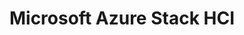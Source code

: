 ---
type: docs
title: "Microsoft Azure Stack HCI"
linkTitle: "Microsoft Azure Stack HCI"
weight: 3
description: >-
  The scenarios in this section will walk you through how to project an **Azure Stack HCI Virtual Machine** as an Azure Arc enabled server in an automated fashion. 

  In each scenario, you will find a detailed, technical explanation of the mechanism.
---